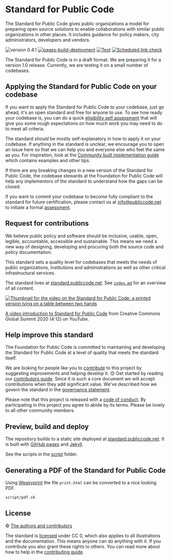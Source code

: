 # Standard for Public Code

<!-- SPDX-License-Identifier: CC0-1.0 -->
<!-- SPDX-FileCopyrightText: 2019-2023 The Foundation for Public Code <info@publiccode.net>, https://standard.publiccode.net/AUTHORS -->

The Standard for Public Code gives public organizations a model for preparing open source solutions to enable collaborations with similar public organizations in other places.
It includes guidance for policy makers, city administrators, developers and vendors.

![version 0.4.1](https://img.shields.io/badge/version-0.4.1-yellow.svg)
[![pages-build-deployment](https://github.com/publiccodenet/standard/actions/workflows/pages/pages-build-deployment/badge.svg)](https://github.com/publiccodenet/standard/actions/workflows/pages/pages-build-deployment)
[![Test](https://github.com/publiccodenet/standard/actions/workflows/test.yml/badge.svg)](https://github.com/publiccodenet/standard/actions/workflows/test.yml)
[![Scheduled link check](https://github.com/publiccodenet/standard/actions/workflows/link-check.yml/badge.svg)](https://github.com/publiccodenet/standard/actions/workflows/link-check.yml)

The Standard for Public Code is in a draft format.
We are preparing it for a version 1.0 release.
Currently, we are testing it on a small number of codebases.

## Applying the Standard for Public Code on your codebase

If you want to apply the Standard for Public Code to your codebase, just go ahead, it's an open standard and free for anyone to use.
To see how ready your codebase is, you can do a quick [eligibility self assessment](https://publiccodenet.github.io/assessment-eligibility) that will give you some rough expectations on how much work you may need to do to meet all criteria.

The standard *should* be mostly self-explanatory in how to apply it on your codebase.
If anything in the standard is unclear, we encourage you to open an issue here so that we can help you and everyone else who feel the same as you.
For inspiration, look at the [Community built implementation guide](https://publiccodenet.github.io/community-implementation-guide-standard/) which contains examples and other tips.

If there are any breaking changes in a new version of the Standard for Public Code, the codebase stewards at the Foundation for Public Code will help any implementors of the standard to understand how the gaps can be closed.

If you want to commit your codebase to become fully compliant to the standard for future certification, please contact us at <info@publiccode.net> to initiate a formal [assessment](https://about.publiccode.net/activities/codebase-stewardship/lifecycle-diagram.html#assessment).

## Request for contributions

We believe public policy and software should be inclusive, usable, open, legible, accountable, accessible and sustainable.
This means we need a new way of designing, developing and procuring both the source code and policy documentation.

This standard sets a quality level for codebases that meets the needs of public organizations, institutions and administrations as well as other critical infrastructural services.

The standard lives at [standard.publiccode.net](https://standard.publiccode.net/).
See [`index.md`](index.md) for an overview of all content.

[![Thumbnail for the video on the Standard for Public Code: a printed version lying on a table between two hands](https://img.youtube.com/vi/QWt6vB-cipE/mqdefault.jpg)](https://www.youtube.com/watch?v=QWt6vB-cipE)

[A video introduction to Standard for Public Code](https://www.youtube.com/watch?v=QWt6vB-cipE) from Creative Commons Global Summit 2020 (4:12) on YouTube.

## Help improve this standard

The Foundation for Public Code is committed to maintaining and developing the Standard for Public Code at a level of quality that meets the standard itself.

We are looking for people like you to [contribute](CONTRIBUTING.md) to this project by suggesting improvements and helping develop it. 😊
Get started by reading our [contributors guide](CONTRIBUTING.md).
Since it is such a core document we will accept contributions when they add significant value.
We've described how we govern the standard in the [governance statement](GOVERNANCE.md).

Please note that this project is released with a [code of conduct](CODE_OF_CONDUCT.md).
By participating in this project you agree to abide by its terms.
Please be lovely to all other community members.

## Preview, build and deploy

The repository builds to a static site deployed at [standard.publiccode.net](https://standard.publiccode.net/).
It is built with [GitHub pages](https://pages.github.com) and [Jekyll](https://jekyllrb.com/).

See the scripts in the [script](https://github.com/publiccodenet/standard/tree/main/script) folder.

## Generating a PDF of the Standard for Public Code

Using [Weasyprint](https://weasyprint.org/) the file `print.html` can be converted to a nice looking PDF.

```bash
script/pdf.sh
```

## License

© [The authors and contributors](AUTHORS.md)

The standard is [licensed](LICENSE) under CC 0, which also applies to all illustrations and the documentation.
This means anyone can do anything with it.
If you contribute you also grant these rights to others.
You can read more about how to help in the [contributing guide](CONTRIBUTING.md).
